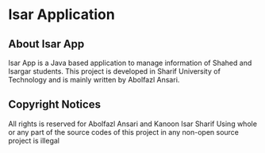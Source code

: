 Isar Application
================

About Isar App
--------------
Isar App is a Java based application to manage information of Shahed and Isargar students.
This project is developed in Sharif University of Technology and is mainly written by Abolfazl Ansari. 

Copyright Notices
-----------------
All rights is reserved for Abolfazl Ansari and Kanoon Isar Sharif
Using whole or any part of the source codes of this project in any non-open source project is illegal